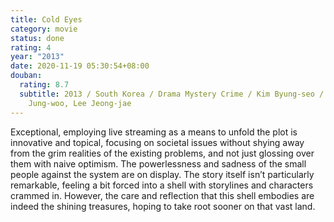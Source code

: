 ```yaml
---
title: Cold Eyes
category: movie
status: done
rating: 4
year: "2013"
date: 2020-11-19 05:30:54+08:00
douban:
  rating: 8.7
  subtitle: 2013 / South Korea / Drama Mystery Crime / Kim Byung-seo / Ha
    Jung-woo, Lee Jeong-jae
---
```


Exceptional, employing live streaming as a means to unfold the plot is innovative and topical, focusing on societal issues without shying away from the grim realities of the existing problems, and not just glossing over them with naive optimism. The powerlessness and sadness of the small people against the system are on display. The story itself isn’t particularly remarkable, feeling a bit forced into a shell with storylines and characters crammed in. However, the care and reflection that this shell embodies are indeed the shining treasures, hoping to take root sooner on that vast land.
